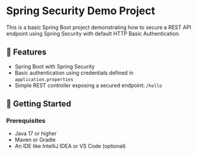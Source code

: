 # Spring Security Demo Project

This is a basic Spring Boot project demonstrating how to secure a REST API endpoint using Spring Security with default HTTP Basic Authentication.

## 🔐 Features

- Spring Boot with Spring Security
- Basic authentication using credentials defined in `application.properties`
- Simple REST controller exposing a secured endpoint: `/hello`

## 🚀 Getting Started

### Prerequisites

- Java 17 or higher
- Maven or Gradle
- An IDE like IntelliJ IDEA or VS Code (optional)


